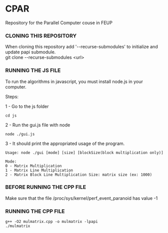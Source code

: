 # CPAR

Repository for the Parallel Computer couse in FEUP

### CLONING THIS REPOSITORY

When cloning this repository add '--recurse-submodules' to initialize and update papi submodule.<br>
git clone --recurse-submodules \<url\>

### RUNNING THE JS FILE

To run the algorithms in javascript, you must install node.js in your computer.

Steps:

1 - Go to the js folder

`cd js`

2 - Run the gui.js file with node

`node ./gui.js`

3 - It should print the appropriated usage of the program.

```
Usage: node ./gui [mode] [size] [blockSize(block multiplication only)]

Mode:
0 - Matrix Multiplication
1 - Matrix Line Multiplication
2 - Matrix Block Line Multiplication Size: matrix size (ex: 1000)
```


### BEFORE RUNNING THE CPP FILE

Make sure that the file /proc/sys/kernel/perf_event_paranoid has value -1

### RUNNING THE CPP FILE

```
g++ -O2 mulmatrix.cpp -o mulmatrix -lpapi
./mulmatrix
```
